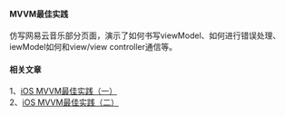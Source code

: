 #### MVVM最佳实践
仿写网易云音乐部分页面，演示了如何书写viewModel、如何进行错误处理、iewModel如何和view/view controller通信等。

#### 相关文章
1、[iOS MVVM最佳实践（一）](https://www.jianshu.com/p/3e94b96ffc0c)</br>
2、[iOS MVVM最佳实践（二）](https://www.jianshu.com/p/9dfd95626d99)
